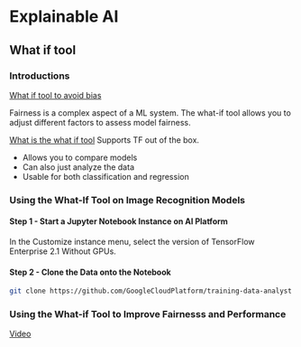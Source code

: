 # Explainable AI

## What if tool
### Introductions
[What if tool to avoid bias](https://google.qwiklabs.com/video/29706)

Fairness is a complex aspect of a ML system. The what-if tool allows you to adjust different factors to assess model fairness.

[What is the what if tool](https://google.qwiklabs.com/video/29707)
Supports TF out of the box.

+ Allows you to compare models
+ Can also just analyze the data
+ Usable for both classification and regression

### Using the What-If Tool on Image Recognition Models

#### Step 1 - Start a Jupyter Notebook Instance on AI Platform
In the Customize instance menu, select the version of TensorFlow Enterprise 2.1 Without GPUs.

#### Step 2 - Clone the Data onto the Notebook

```sh
git clone https://github.com/GoogleCloudPlatform/training-data-analyst
```

### Using the What-if Tool to Improve Fairnesss and Performance
[Video](https://youtu.be/ReqwELaX23I)   